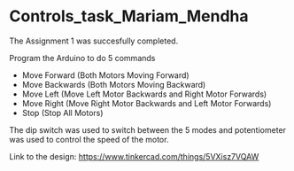 # Controls_task_Mariam_Mendha
 

The Assignment 1 was succesfully completed. 

Program the Arduino to do 5 commands
- Move Forward (Both Motors Moving Forward)
- Move Backwards (Both Motors Moving Backward)
- Move Left (Move Left Motor Backwards and Right Motor Forwards)
- Move Right (Move Right Motor Backwards and Left Motor Forwards)
- Stop (Stop All Motors)

The dip switch was used to switch between the 5 modes and potentiometer was used to control the speed of the motor. 

Link to the design:
https://www.tinkercad.com/things/5VXisz7VQAW

